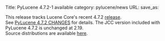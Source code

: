 Title: PyLucene 4.7.2-1 available
category: pylucene/news
URL: 
save_as: 

This release tracks Lucene Core's recent 4.7.2 <a href="https://lucene.apache.org/core/corenews.html">release</a>.<br/>
See <a href="https://svn.apache.org/repos/asf/lucene/pylucene/tags/pylucene_4_7_2/CHANGES">PyLucene 4.7.2 CHANGES</a> for details. The JCC version included with PyLucene 4.7.2 is unchanged at 2.19.<br/>
Source distributions are available <a href="https://archive.apache.org/dist/lucene/pylucene/">here</a>.


